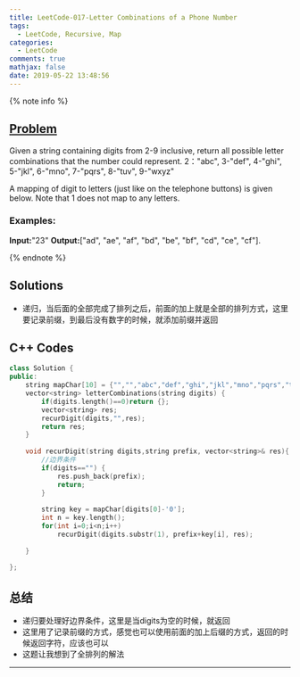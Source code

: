 ```yaml
---
title: LeetCode-017-Letter Combinations of a Phone Number
tags:
  - LeetCode, Recursive, Map
categories:
  - LeetCode
comments: true
mathjax: false
date: 2019-05-22 13:48:56
---
```


<meta name="referrer" content="no-referrer" />

{% note info %}
## [Problem](https://leetcode.com/problems/letter-combinations-of-a-phone-number/)   
Given a string containing digits from 2-9 inclusive, return all possible letter combinations that the number could represent.
2："abc", 3-"def", 4-"ghi", 5-"jkl", 6-"mno", 7-"pqrs", 8-"tuv", 9-"wxyz"

A mapping of digit to letters (just like on the telephone buttons) is given below. Note that 1 does not map to any letters.

### Examples:
**Input:**"23"
**Output:**["ad", "ae", "af", "bd", "be", "bf", "cd", "ce", "cf"].

{% endnote %}
<!--more-->

## Solutions
- 递归，当后面的全部完成了排列之后，前面的加上就是全部的排列方式，这里要记录前缀，到最后没有数字的时候，就添加前缀并返回


## C++ Codes

```C++
class Solution {
public:        
    string mapChar[10] = {"","","abc","def","ghi","jkl","mno","pqrs","tuv","wxyz"};
    vector<string> letterCombinations(string digits) {
        if(digits.length()==0)return {};
        vector<string> res;
        recurDigit(digits,"",res);
        return res;
    }
    
    void recurDigit(string digits,string prefix, vector<string>& res){
        //边界条件
        if(digits=="") {
            res.push_back(prefix);
            return;
        }
        
        string key = mapChar[digits[0]-'0'];
        int n = key.length();
        for(int i=0;i<n;i++)
            recurDigit(digits.substr(1), prefix+key[i], res);
        
    }
    
};
```

## 总结
- 递归要处理好边界条件，这里是当digits为空的时候，就返回
- 这里用了记录前缀的方式，感觉也可以使用前面的加上后缀的方式，返回的时候返回字符，应该也可以
- 这题让我想到了全排列的解法


------

